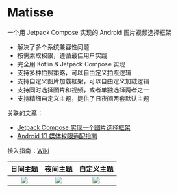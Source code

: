 # Matisse

一个用 Jetpack Compose 实现的 Android 图片视频选择框架

- 解决了多个系统兼容性问题
- 按需索取权限，遵循最佳用户实践
- 完全用 Kotlin & Jetpack Compose 实现
- 支持多种拍照策略，可以自由定义拍照逻辑
- 支持自定义图片加载框架，可以自由定义加载逻辑
- 支持同时选择图片和视频，或者单独选择两者之一
- 支持精细自定义主题，提供了日夜间两套默认主题

关联的文章：

- [Jetpack Compose 实现一个图片选择框架](https://juejin.cn/post/7108420791502372895)
- [Android 13 媒体权限适配指南](https://juejin.cn/post/7159999910748618766)

接入指南：[Wiki](https://github.com/leavesCZY/Matisse/wiki)

|                                              日间主题                                              |                                              夜间主题                                              |                                             自定义主题                                              |
|:----------------------------------------------------------------------------------------------:|:----------------------------------------------------------------------------------------------:|:----------------------------------------------------------------------------------------------:|
| ![](https://github.com/leavesCZY/Matisse/assets/30774063/f2a0f801-d450-4c2c-81f8-07f71d6f6fd6) | ![](https://github.com/leavesCZY/Matisse/assets/30774063/7960c579-6ca7-4a63-bce7-f81d182e1df3) | ![](https://github.com/leavesCZY/Matisse/assets/30774063/d5a8b2cd-63fb-4c36-ad45-0659f4154bc5) |